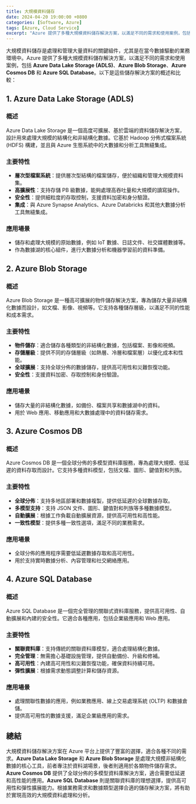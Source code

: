 ```yaml
---
title: 大規模資料儲存
date: 2024-04-20 19:00:00 +0800
categories: [Software, Azure]
tags: [Azure, Cloud Service] 
excerpt: "Azure 提供了多種大規模資料儲存解決方案，以滿足不同的需求和使用案例，包括 Azure Data Lake Storage (ADLS)、Azure Blob Storage、Azure Cosmos DB 和 Azure SQL Database。"
---
```


大規模資料儲存是處理和管理大量資料的關鍵組件，尤其是在當今數據驅動的業務環境中。Azure 提供了多種大規模資料儲存解決方案，以滿足不同的需求和使用案例，包括 **Azure Data Lake Storage (ADLS)**、**Azure Blob Storage**、**Azure Cosmos DB** 和 **Azure SQL Database**。以下是這些儲存解決方案的概述和比較：

## **1. Azure Data Lake Storage (ADLS)**

### **概述**
Azure Data Lake Storage 是一個高度可擴展、基於雲端的資料儲存解決方案，設計用來處理大規模的結構化和非結構化數據。它基於 Hadoop 分佈式檔案系統 (HDFS) 構建，並且與 Azure 生態系統中的大數據和分析工具無縫集成。

### **主要特性**
- **層次型檔案系統**：提供層次型結構的檔案儲存，便於組織和管理大規模資料集。
- **高擴展性**：支持存儲 PB 級數據，能夠處理高吞吐量和大規模的讀寫操作。
- **安全性**：提供細粒度的存取控制，支援資料加密和身分驗證。
- **集成**：與 Azure Synapse Analytics、Azure Databricks 和其他大數據分析工具無縫集成。

### **應用場景**
- 儲存和處理大規模的原始數據，例如 IoT 數據、日誌文件、社交媒體數據等。
- 作為數據湖的核心組件，進行大數據分析和機器學習前的資料準備。

## **2. Azure Blob Storage**

### **概述**
Azure Blob Storage 是一種高可擴展的物件儲存解決方案，專為儲存大量非結構化數據而設計，如文檔、影像、視頻等。它支持各種儲存層級，以滿足不同的性能和成本需求。

### **主要特性**
- **物件儲存**：適合儲存各種類型的非結構化數據，包括檔案、影像和視頻。
- **存儲層級**：提供不同的存儲層級（如熱層、冷層和檔案層）以優化成本和性能。
- **全球擴展**：支持全球分佈的數據儲存，提供高可用性和災難恢復功能。
- **安全性**：支援資料加密、存取控制和身份驗證。

### **應用場景**
- 儲存大量的非結構化數據，如備份、檔案共享和數據湖中的資料。
- 用於 Web 應用、移動應用和大數據處理中的資料儲存需求。

## **3. Azure Cosmos DB**

### **概述**
Azure Cosmos DB 是一個全球分佈的多模型資料庫服務，專為處理大規模、低延遲的資料存取而設計。它支持多種資料模型，包括文檔、圖形、鍵值對和列族。

### **主要特性**
- **全球分佈**：支持多地區部署和數據複製，提供低延遲的全球數據存取。
- **多模型支持**：支持 JSON 文件、圖形、鍵值對和列族等多種數據模型。
- **自動擴展**：根據工作負載自動擴展資源，提供高可用性和高性能。
- **一致性模型**：提供多種一致性選項，滿足不同的業務需求。

### **應用場景**
- 全球分佈的應用程序需要低延遲數據存取和高可用性。
- 用於支持實時數據分析、內容管理和社交網絡應用。

## **4. Azure SQL Database**

### **概述**
Azure SQL Database 是一個完全管理的關聯式資料庫服務，提供高可用性、自動擴展和內建的安全性。它適合各種應用，包括企業級應用和 Web 應用。

### **主要特性**
- **關聯資料庫**：支持傳統的關聯資料庫模型，適合處理結構化數據。
- **完全管理**：無需擔心基礎設施管理，提供自動備份、升級和修補。
- **高可用性**：內建高可用性和災難恢復功能，確保資料持續可用。
- **彈性擴展**：根據需求動態調整計算和儲存資源。

### **應用場景**
- 處理關聯性數據的應用，例如業務應用、線上交易處理系統 (OLTP) 和數據倉儲。
- 提供高可用性的數據支援，滿足企業級應用的需求。

## **總結**

大規模資料儲存解決方案在 Azure 平台上提供了豐富的選擇，適合各種不同的需求。**Azure Data Lake Storage** 和 **Azure Blob Storage** 是處理大規模非結構化數據的核心工具，前者專注於資料湖場景，後者則適用於各類物件儲存需求。**Azure Cosmos DB** 提供了全球分佈的多模型資料庫解決方案，適合需要低延遲和高性能的應用。**Azure SQL Database** 則是關聯資料庫的理想選擇，提供高可用性和彈性擴展能力。根據業務需求和數據類型選擇合適的儲存解決方案，將有助於實現高效的大規模資料處理和分析。
